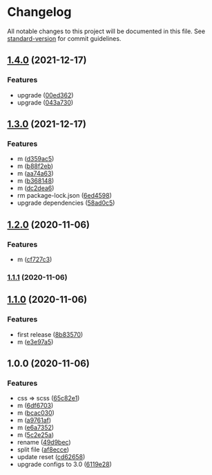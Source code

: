 # Changelog

All notable changes to this project will be documented in this file. See [standard-version](https://github.com/conventional-changelog/standard-version) for commit guidelines.

## [1.4.0](https://github.com/donniean/styles/compare/v1.3.0...v1.4.0) (2021-12-17)

### Features

- upgrade ([00ed362](https://github.com/donniean/styles/commit/00ed3622b438d53309dd5dacbe42bbb8bac4a9e3))
- upgrade ([043a730](https://github.com/donniean/styles/commit/043a7307698ca07ebe9d2844c256b17d5094ae43))

## [1.3.0](https://github.com/donniean/styles/compare/v1.2.0...v1.3.0) (2021-12-17)

### Features

- m ([d359ac5](https://github.com/donniean/styles/commit/d359ac56bab7bc76ad91dfd93be2ac6286fbfc71))
- m ([b88f2eb](https://github.com/donniean/styles/commit/b88f2eb12bb2df6ec3131064eb2496cb7fa75df4))
- m ([aa74a63](https://github.com/donniean/styles/commit/aa74a63e791c9949cab0757c193620fa2623c44b))
- m ([b368148](https://github.com/donniean/styles/commit/b368148263de9ca7af9b0c3a5d2d3aae32e7558c))
- m ([dc2dea6](https://github.com/donniean/styles/commit/dc2dea635b24624410c13864c57a81ee004d5bfa))
- rm package-lock.json ([6ed4598](https://github.com/donniean/styles/commit/6ed459800681361610962a84041837db038a0494))
- upgrade dependencies ([58ad0c5](https://github.com/donniean/styles/commit/58ad0c57b8642d2dcc98085d8c7a7f2de8534ed2))

## [1.2.0](https://github.com/donniean/styles/compare/v1.1.1...v1.2.0) (2020-11-06)

### Features

- m ([cf727c3](https://github.com/donniean/styles/commit/cf727c3c585efc4254029ef7ef3cb2d4260c2628))

### [1.1.1](https://github.com/donniean/styles/compare/v1.1.0...v1.1.1) (2020-11-06)

## [1.1.0](https://github.com/donniean/styles/compare/v1.0.0...v1.1.0) (2020-11-06)

### Features

- first release ([8b83570](https://github.com/donniean/styles/commit/8b83570a94801ab05fe3ff6e670939257c3dec42))
- m ([e3e97a5](https://github.com/donniean/styles/commit/e3e97a53da52b4dc82fe62e83e3642950d741864))

## 1.0.0 (2020-11-06)

### Features

- css => scss ([65c82e1](https://github.com/donniean/styles/commit/65c82e10f20fcc65e92b08fb2687936fbbdbf168))
- m ([6df6703](https://github.com/donniean/styles/commit/6df67032c0850a4df6cbc3febf92e64ecbcd5a71))
- m ([bcac030](https://github.com/donniean/styles/commit/bcac03067012c791a90a61add64ed7837b3b62e1))
- m ([a9761af](https://github.com/donniean/styles/commit/a9761affeac4335233d30aec1020ce36b229385e))
- m ([e6a7352](https://github.com/donniean/styles/commit/e6a735264d5993c45cf33b9dc1be364cbe629a2f))
- m ([5c2e25a](https://github.com/donniean/styles/commit/5c2e25a1132ee1dff20fc0b2cfd4ab2c4a8a7ab1))
- rename ([49d9bec](https://github.com/donniean/styles/commit/49d9bec0306e14838d1631e32facd7267d372507))
- split file ([af8ecce](https://github.com/donniean/styles/commit/af8ecce5d1504d045b725a521f674ed59d03da3f))
- update reset ([cd62658](https://github.com/donniean/styles/commit/cd62658f1ae6ea04353845b05b2cc5621a97eb20))
- upgrade configs to 3.0 ([6119e28](https://github.com/donniean/styles/commit/6119e28241e64bff2b7a4cc2b0eb9291aa290256))
